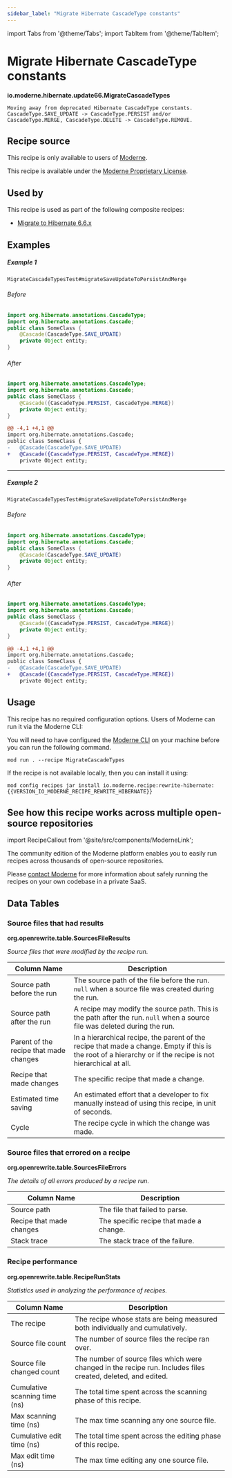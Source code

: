```yaml
---
sidebar_label: "Migrate Hibernate CascadeType constants"
---
```


import Tabs from '@theme/Tabs';
import TabItem from '@theme/TabItem';

# Migrate Hibernate CascadeType constants

**io.moderne.hibernate.update66.MigrateCascadeTypes**

```
Moving away from deprecated Hibernate CascadeType constants. CascadeType.SAVE_UPDATE -> CascadeType.PERSIST and/or CascadeType.MERGE, CascadeType.DELETE -> CascadeType.REMOVE.
```


## Recipe source

This recipe is only available to users of [Moderne](https://docs.moderne.io/).


This recipe is available under the [Moderne Proprietary License](https://docs.moderne.io/licensing/overview).


## Used by

This recipe is used as part of the following composite recipes:

* [Migrate to Hibernate 6.6.x](/recipes/hibernate/migratetohibernate66.md)

## Examples
##### Example 1
`MigrateCascadeTypesTest#migrateSaveUpdateToPersistAndMerge`


<Tabs groupId="beforeAfter">
<TabItem value="java" label="java">


###### Before
```java
import org.hibernate.annotations.CascadeType;
import org.hibernate.annotations.Cascade;
public class SomeClass {
    @Cascade(CascadeType.SAVE_UPDATE)
    private Object entity;
}
```

###### After
```java
import org.hibernate.annotations.CascadeType;
import org.hibernate.annotations.Cascade;
public class SomeClass {
    @Cascade({CascadeType.PERSIST, CascadeType.MERGE})
    private Object entity;
}
```

</TabItem>
<TabItem value="diff" label="Diff" >

```diff
@@ -4,1 +4,1 @@
import org.hibernate.annotations.Cascade;
public class SomeClass {
-   @Cascade(CascadeType.SAVE_UPDATE)
+   @Cascade({CascadeType.PERSIST, CascadeType.MERGE})
    private Object entity;
```
</TabItem>
</Tabs>

---

##### Example 2
`MigrateCascadeTypesTest#migrateSaveUpdateToPersistAndMerge`


<Tabs groupId="beforeAfter">
<TabItem value="java" label="java">


###### Before
```java
import org.hibernate.annotations.CascadeType;
import org.hibernate.annotations.Cascade;
public class SomeClass {
    @Cascade(CascadeType.SAVE_UPDATE)
    private Object entity;
}
```

###### After
```java
import org.hibernate.annotations.CascadeType;
import org.hibernate.annotations.Cascade;
public class SomeClass {
    @Cascade({CascadeType.PERSIST, CascadeType.MERGE})
    private Object entity;
}
```

</TabItem>
<TabItem value="diff" label="Diff" >

```diff
@@ -4,1 +4,1 @@
import org.hibernate.annotations.Cascade;
public class SomeClass {
-   @Cascade(CascadeType.SAVE_UPDATE)
+   @Cascade({CascadeType.PERSIST, CascadeType.MERGE})
    private Object entity;
```
</TabItem>
</Tabs>


## Usage

This recipe has no required configuration options. Users of Moderne can run it via the Moderne CLI:
<Tabs groupId="projectType">


<TabItem value="moderne-cli" label="Moderne CLI">

You will need to have configured the [Moderne CLI](https://docs.moderne.io/user-documentation/moderne-cli/getting-started/cli-intro) on your machine before you can run the following command.

```shell title="shell"
mod run . --recipe MigrateCascadeTypes
```

If the recipe is not available locally, then you can install it using:
```shell
mod config recipes jar install io.moderne.recipe:rewrite-hibernate:{{VERSION_IO_MODERNE_RECIPE_REWRITE_HIBERNATE}}
```
</TabItem>
</Tabs>

## See how this recipe works across multiple open-source repositories

import RecipeCallout from '@site/src/components/ModerneLink';

<RecipeCallout link="https://app.moderne.io/recipes/io.moderne.hibernate.update66.MigrateCascadeTypes" />

The community edition of the Moderne platform enables you to easily run recipes across thousands of open-source repositories.

Please [contact Moderne](https://moderne.io/product) for more information about safely running the recipes on your own codebase in a private SaaS.
## Data Tables

<Tabs groupId="data-tables">
<TabItem value="org.openrewrite.table.SourcesFileResults" label="SourcesFileResults">

### Source files that had results
**org.openrewrite.table.SourcesFileResults**

_Source files that were modified by the recipe run._

| Column Name | Description |
| ----------- | ----------- |
| Source path before the run | The source path of the file before the run. `null` when a source file was created during the run. |
| Source path after the run | A recipe may modify the source path. This is the path after the run. `null` when a source file was deleted during the run. |
| Parent of the recipe that made changes | In a hierarchical recipe, the parent of the recipe that made a change. Empty if this is the root of a hierarchy or if the recipe is not hierarchical at all. |
| Recipe that made changes | The specific recipe that made a change. |
| Estimated time saving | An estimated effort that a developer to fix manually instead of using this recipe, in unit of seconds. |
| Cycle | The recipe cycle in which the change was made. |

</TabItem>

<TabItem value="org.openrewrite.table.SourcesFileErrors" label="SourcesFileErrors">

### Source files that errored on a recipe
**org.openrewrite.table.SourcesFileErrors**

_The details of all errors produced by a recipe run._

| Column Name | Description |
| ----------- | ----------- |
| Source path | The file that failed to parse. |
| Recipe that made changes | The specific recipe that made a change. |
| Stack trace | The stack trace of the failure. |

</TabItem>

<TabItem value="org.openrewrite.table.RecipeRunStats" label="RecipeRunStats">

### Recipe performance
**org.openrewrite.table.RecipeRunStats**

_Statistics used in analyzing the performance of recipes._

| Column Name | Description |
| ----------- | ----------- |
| The recipe | The recipe whose stats are being measured both individually and cumulatively. |
| Source file count | The number of source files the recipe ran over. |
| Source file changed count | The number of source files which were changed in the recipe run. Includes files created, deleted, and edited. |
| Cumulative scanning time (ns) | The total time spent across the scanning phase of this recipe. |
| Max scanning time (ns) | The max time scanning any one source file. |
| Cumulative edit time (ns) | The total time spent across the editing phase of this recipe. |
| Max edit time (ns) | The max time editing any one source file. |

</TabItem>

</Tabs>
